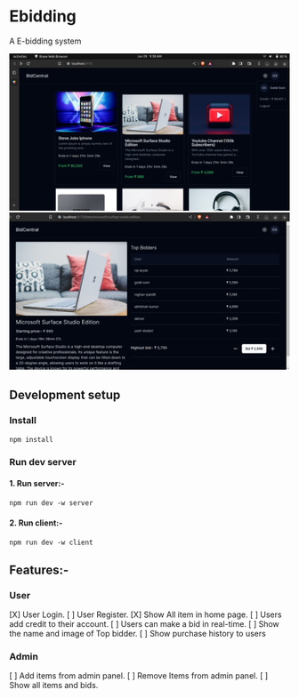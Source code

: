 # Ebidding

A E-bidding system

![Home page](./preview/Home.png)
![Asset page](./preview/Asset.png)

## Development setup

### Install
```
npm install
```
### Run dev server

#### 1. Run server:-
```
npm run dev -w server
```
#### 2. Run client:-
```
npm run dev -w client
```

## Features:-

### User

[X] User Login.
[ ] User Register.
[X] Show All item in home page.
[ ] Users add credit to their account.
[ ] Users can make a bid in real-time.
[ ] Show the name and image of Top bidder.
[ ] Show purchase history to users

### Admin

[ ] Add items from admin panel.
[ ] Remove Items from admin panel.
[ ] Show all items and bids.
